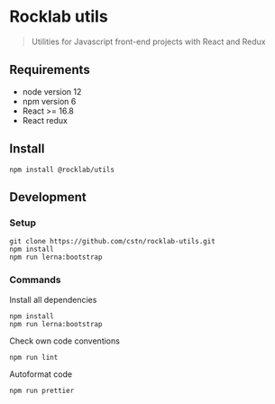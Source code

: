 # Rocklab utils

> Utilities for Javascript front-end projects with React and Redux

## Requirements

- node version 12
- npm version 6
- React >= 16.8
- React redux

## Install

```shell script
npm install @rocklab/utils
```

## Development

### Setup

```shell script
git clone https://github.com/cstn/rocklab-utils.git
npm install
npm run lerna:bootstrap
```

### Commands

Install all dependencies

```shell script
npm install
npm run lerna:bootstrap
```

Check own code conventions

```shell script
npm run lint
```

Autoformat code

```shell script
npm run prettier
```
